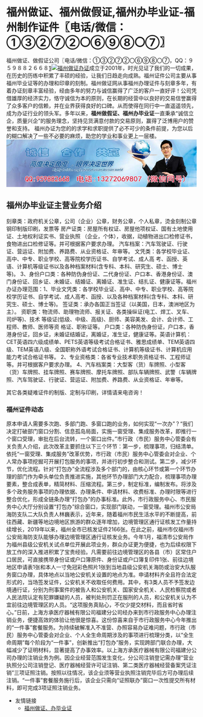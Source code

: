 # 福州做证、福州做假证,福州办毕业证-福州制作证件〖电话/微信：①③②⑦②〇⑥⑨⑧〇⑦〗
福州做证、做假证公司〖电话/微信：①③②⑦②〇⑥⑨⑧〇⑦，QQ：９５９８８２６６８〗[![福州做证办证](https://wpa.qq.com/pa?p=2:959882668:41)](https://wpa.qq.com/msgrd?v=3&amp;uin=959882668&amp;site=qq&amp;menu=yes)成立于2001年，时光见证了我们的一切成果，在历史的历练中积累了丰硕的经验，让我们日趋走向成熟。福州证件公司主要从事福州毕业证等的办理和印章的刻制。福州做证网从事福州办理证件与刻章多年，有着办证刻章丰富经验，经由多年的努力与诚信赢得了广泛的客户一直好评！公司凭借雄厚的经济实力，恪守诚信为本的原则，在长期的经营中以良好的交易信誉赢得了众多客户的信赖，并在业界获得良好的口碑。从而使得在同行中一直遥遥领先，成为办证行业的领头军。多年以来，**福州做假证、福州办毕业证**一直秉承“诚信立企，质量兴企”的服务理念，坚持见货满意付款的交易原则，赢得了泛博用户的赞誉和支持。 福州办证为您的的求学和求职提供了必不可少的条件前提，为您以后的糊口解决了一些不必要的麻烦，助您的学业和事业更上一层楼。
![福州办毕业证,福州做证,福州做假证,福州证件服务](./132-2.jpg)
## 福州办毕业证主营业务介绍
刻章类：政府机关公章，公司（企业）公章，财务公章，个人私章，烫金刻制公章钢印制版印刷，发票等
房产证类：房屋所有权证、房屋他项权证、国有土地使用证、土地权利证实书、营业执照 （企业，个体），收据，动植物进出口检修证书，食物进出口检修证等。并可根据客户要求办理。 
汽车档案：汽车驾驶证、行驶证、营运证、附加费、养路费、从业资格证、年审等。 
文凭类：各学校毕业证、高中、中专、职业学校、高等院校学历证书、自学考试、成人高 考、函授、英语、计算机等级证书以及各种档案材料(含专科、本科、研究生、硕士、博士 等)。 3、身份户口类：各种防伪身份证、二代身份证、户口本、香港身份证、澳门身份证、回乡证、未婚证、结婚证、离婚证、准生证、结扎证、健康证等。福州办证办理范围：1、毕业文凭类：各学校毕业证、高中、中专、职业学校、高等院校学历证书、自学考试、成人高考、函授、以及各种档案材料(含专科、本科、研究生、硕士、博士等)。 
签证类：承办各国正当签证（以美国，日本，澳洲地区为主）。 
资职类：物流师、助理物流师、报关证、各类操纵证(电工、焊工、叉车、司炉等)、技术 等级证(低级、中级、高级)、厨师、美容美发、会计、会计师、工程师、教师、医师等资 格证、职称证等。 
户口类：各种防伪身份证，户口本，香港身份证，回乡证，未婚证结婚证，离婚证，准生证，健康证等。英语计算机：CET英语四六级成绩单、PETS英语等级考试合格证书、雅思成绩单、TEM英语四级、TEM英语八级、全国职称外语考试合格证书、计算机等级证书、计算机应用能力考试合格证书等。 2、专业资格类：各省专业技术职务资格证书、工程师证等。并可根据客户要求办理。 4、汽车档案类：大型客（货）车牌照、小型客（货）车牌照、挂车牌照、赛车牌照、摩托车牌照、部队车辆牌照、武警（车辆牌照、汽车驾驶证、行驶证、营运证、附加费、养路费、从业资格证、年审等。

其它各类疑难证件的制版、定制与印刷，详情请来电咨询！
### 福州证件动态
原本申请人需要多次跑、多部门跑、多窗口跑的业务，如何实现“一次办”？“我们决定打破部门窗口分割、信息孤岛局面，实施一窗受理、集成服务改革，即推行一个窗口受理，审批在后台流转，一个窗口出件。”市行政（市民）服务中心管委会有关负责人介绍，此次改革主要抓住以下三个环节：第一步，梳理事项，归结清单。依托“一窗受理、集成服务”改革优势，市行政（市民）服务中心管委会对企业、个人常办事项挖掘可开展打包服务的事项，并进行初步整合和测试。第二步，减少环节，优化流程。针对“打包办”全流程涉及多个部门的，由核心环节或第一个环节办理的部门作为牵头单位负责推进实施，其他环节办理部门大力配合，梳理事项办理要素，整合成表单，精简材料、压缩流程。第三步，制定标准，编制发布。将涉及多个政务服务事项的办理依据、办理条件、申请材料、收费标准、办理时限等进行整合优化，形成全链条办理“打包办”的办事标准。此外，市行政服务中心、市民服务中心大厅分别设置“打包办”综合窗口，实现部门联动，一窗受理。福州市公安局海防支队二大队负责人林巍表示，近年来，随着福州市民生活水平的不断提高，前往西藏、新疆等地边境地区旅游的群众逐年增加，边境管理区通行证核发工作量持续增长，2019年以来，福州全市已核发证件2166张。在此之前，福州市仅福州市公安局海防支队能够办理边境管理区通行证核发业务。今年1月，福清市公安局作为福州县级公安机关试点单位开展此项业务，群众办证更为便捷，也为后续权限下放工作的深入推进积累了宝贵经验。凡需要前往边境管理区的各县（市）区常住户口居民，可直接携带身份证或户口簿原件、身份证或户口簿复印件1张、前往边境地区申请表1张和本人一寸免冠彩色照片1张到当地县级公安机关海防或治安大队服务窗口办理，具体地点以当地公安机关设置的地点为准。申请材料齐全且符合法定形式的，当场签发证件，公安机关不收取任何费用。其中，有3类人员不予签发边境通行证，分别为刑事案件的被告人和公安机关、国家安全机关、人民检察院或者人民法院认定有犯罪嫌疑的人员，被判处刑罚正在服刑的人员，和公安机关认为不宜前往边境管理区的人员。“这项服务真贴心，不仅少提交材料，而且省时省心。”日前，上海方承医疗器械有限公司福建分公司经办来到市行政服务中心办理注销业务，便捷高效的体验让他很是惊喜。这份惊喜来自于市行政服务中心今年推出的“一件事”套餐服务。为持续破解准入不准营、办照容易办证难问题，市行政（市民）服务中心管委会对企业、个人全生命周期涉及的事项进行梳理分类，以“全生命周期”每个阶段为“一件事”，创新推出“打包办”服务，实现跨部门联合办理，大幅减少了证明材料，显著提高了办事效率。以上海方承医疗器械有限公司福建分公司办理的注销业务为例。因企业经营范围发生变化，分公司注销登记需办理“营业执照分公司注销登记、医疗器械经营许可证注销、第二类医疗器械经营备案凭证注销”三项证照注销。按照以往情况，该企业须等营业执照注销完毕后方可办理后续注销。“一件事”套餐服务施行后，该企业只需向“证照联办”窗口一次性提交所有材料，即可完成3项证照注销业务。

* 友情链接
  * [福州做证、办毕业证](http://fzbanzheng.github.io)
